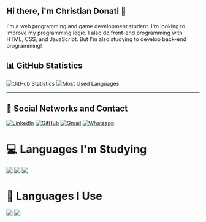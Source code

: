 ## Hi there, i'm Christian Donati 👋

I'm a web programming and game development student. I'm looking to improve my programming logic. I also do front-end programming with HTML, CSS, and JavaScript. But I'm also studying to develop back-end programming!

## 📊 GitHub Statistics

![GitHub Statistics](https://github-readme-stats.vercel.app/api?username=christianCode95&show_icons=true&theme=radical)
![Most Used Languages](https://github-readme-stats.vercel.app/api/top-langs/?username=christianCode95&layout=compact&theme=radical)

---

## 📣 Social Networks and Contact

<a href="https://www.linkedin.com/in/christian-donati-ramires-fagundes-a65668341/"><img src="https://img.shields.io/badge/LinkedIn-0077B5?style=for-the-badge&logo=linkedin&logoColor=white" alt="LinkedIn"></a> <a href="https://github.com/christianCode95"><img src="https://img.shields.io/badge/GitHub-100000?style=for-the-badge&logo=github&logoColor=white" alt="GitHub"></a> <a href="chrisdonati16@gmail.com"><img src="https://img.shields.io/badge/Gmail-D14836?style=for-the-badge&logo=gmail&logoColor=white" alt="Gmail"></a> <a href="https://wa.me/5551981424643"><img src="https://img.shields.io/badge/WhatsApp-25D366?style=for-the-badge&logo=whatsapp&logoColor=white" alt="Whatsapp"></a>


# 💻 Languages ​​I'm Studying
<img src= "https://img.shields.io/badge/JavaScript-323330?style=for-the-badge&logo=javascript&logoColor=F7DF1E" target= _blank> <img src= "https://img.shields.io/badge/C%23-239120?style=for-the-badge&logo=c-sharp&logoColor=whit" target= _blank> <img src= "https://img.shields.io/badge/Node.js-43853D?style=for-the-badge&logo=node.js&logoColor=white" target= _blank>

# 🧠 Languages ​​I Use

<img src="https://img.shields.io/badge/HTML5-E34F26?style=for-the-badge&logo=html5&logoColor=white" target= _blank> <img src="https://img.shields.io/badge/CSS3-1572B6?style=for-the-badge&logo=css3&logoColor=white" target= _blank>
